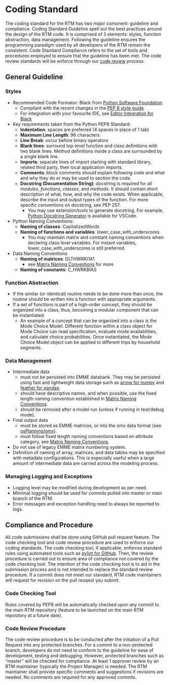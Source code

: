 
# Coding Standard

The coding standard for the RTM has two major comonent: guideline and compliance. Coding Standard Guideline spell out the best practices around the design of the RTM code. It is comprised of 3 elements: styles, function abstraction, data management. Following the guideline ensures the programming paradigm used by all developers of the RTM remain the consistent. Code Standard Compliance refers to the set of tools and procedures employed to ensure that the guideline has been met. The code review standards will be enforce through our [code review] process.


## General Guideline

### Styles

* Recommended Code Formator: Black from [Python Software Foundation]
    * Compliant with the recent changes in the [PEP 8 style guide]
    * For integration with your favourite IDE, see [Editor Integration for Black]
* Key requirements taken from the Python PEP8 Standard:
    * **Indentation**: spaces are preferred (4 spaces in place of 1 tab)
    * **Maximum Line Length**: 96 characters
    * **Line Break**: occur before binary operators
    * **Blank lines**: surround top-level function and class definitions with two blank lines. Method definitions inside a class are surrounded by a single blank line.
    * **Imports**: separate lines of import starting with standard library, related third party, then local application imports.
    * **Comments**: block comments should explain following code and what and why they do or may be used to section the code.
    * **Docstring (Documentation String)**: docstring is required for all *modules*, *functions*, *classes*, and *methods*. It should contain short description of what, how, and why the code exists. When applicable, describe the input and output types of the function. For more specific conventions on docstring, see PEP 257.
        * You may use extension/tools to generate docstring. For example, [Python Docstring Generator] is available for VSCode.
* Python Naming Conventions:
    * **Naming of classes**: CapitalizedWords
    * **Naming of functions and variables**: lower_case_with_underscores
        * You may maintain matrix and constant naming conventions when declaring class level variables. For instant variables, lower_case_with_underscores is still preferred.
* Data Naming Conventions
    * **Naming of matrices**: DLTHWRKI1A1 
        * see [Matrix Naming Conventions] for more
    * **Naming of constants**: C_HWRKBIAS


### Function Abstraction

* If the similar (or identical) routine needs to be done more than once, the routine should be written into a function with appropriate arguments. 
* If a set of functions is part of a high-order concept, they should be organized into a class, thus, becoming a modular component that can be instantiated.
    * An example of a concept that can be organized into a class is the Mode Choice Model. Different function within a class object for Mode Choice can read specification, evaluate mode availabilities, and calculate choice probabilities. Once instantiated, the Mode Choice Model object can be applied to different trips by household segments.


### Data Management

* Intermediate data 
    * must not be persisted into EMME databank. They may be persisted using fast and lightweight data storage such as [arrow for numpy] and [feather for pandas]. 
    * should have descriptive names, and when possible, use the fixed length naming convention established in [Matrix Naming Conventions].
    * should be removed after a model run (unless if running in test/debug mode).
* Final output data 
    * must be stored as EMME matrices, or into the omx data format (see [osPlanning/omx]).
    * must follow fixed length naming conventions based on attribute category, see [Matrix Naming Conventions].
* Do not use of legacy EMME matrix numbering system.
* Definition of naming of array, matrices, and data tables may be specified with metadata configurations. This is especially useful when a large amount of intermediate data are carried across the modeling process.


### Managing Logging and Exceptions

* Logging level may be modified during development as per need.
* Mimimal logging should be used for commits pulled into master or main branch of the RTM.
* Error messages and exception handling need to always be reported to logs.


## Compliance and Procedure

All code submissions shall be done using GitHub pull request feature. The code checking tool and code review procedure are used to enforce our coding standards. The code checking tool, if applicable, enforces standard rules using automated tools such as [pylint for GitHub]. Then, the review procedure is carried out to ensure area of compliance not covered by the code checking tool. The intention of the code checking tool is to aid in the submission process and is not intended to replace the standard review procedure. If a commit does not meet our standard, RTM code maintainers will request for revision on the pull reuqest you submit.


### Code Checking Tool
Rules covered by PEP8 will be automatically checked upon any commit to the main RTM repository (feature to be launched on the main RTM repository at a future date).


### Code Review Procedure
The code review procedure is to be conducted after the initiation of a Pull Request into any protected branches. For a commit to a non-protected branch, developers do not need to conform to the guideline for ease of development, testing and debugging. However, protected branches such as “master” will be checked for compliance. At least 1 approver review by an RTM maintainer (typically the Project Manager) is needed. The RTM maintainer shall provide specific comments and suggestions if revisions are needed. No comments are required for any approved commits.


<!-- Links -->
[code review]: https://translinkforecasting.github.io/rtmdoc/code_review/
[Naming Conventions]: ../naming_conventions/
[Matrix Naming Conventions]: ../naming_conventions/#matrix-names
[Python Software Foundation]: https://github.com/psf/black
[PEP 8 style guide]: https://peps.python.org/pep-0008
[Editor Integration for Black]: https://black.readthedocs.io/en/stable/integrations/editors.html#visual-studio-code
[VS Code Documentation on Settings]: https://vscode.readthedocs.io/en/latest/getstarted/settings/
[osPlanning/omx]: https://github.com/osPlanning/omx
[pylint for GitHub]: https://github.com/marketplace/actions/github-action-for-pylint
[arrow for numpy]: https://arrow.apache.org/docs/python/numpy.html#numpy-to-arrow
[feather for pandas]: https://pandas.pydata.org/pandas-docs/stable/reference/api/pandas.DataFrame.to_feather.html
[Python Docstring Generator]: https://marketplace.visualstudio.com/items?itemName=njpwerner.autodocstring

